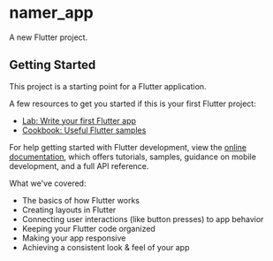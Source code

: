 # namer_app

A new Flutter project.

## Getting Started

This project is a starting point for a Flutter application.

A few resources to get you started if this is your first Flutter project:

- [Lab: Write your first Flutter app](https://docs.flutter.dev/get-started/codelab)
- [Cookbook: Useful Flutter samples](https://docs.flutter.dev/cookbook)

For help getting started with Flutter development, view the
[online documentation](https://docs.flutter.dev/), which offers tutorials,
samples, guidance on mobile development, and a full API reference.

What we've covered:
  - The basics of how Flutter works
  - Creating layouts in Flutter
  - Connecting user interactions (like button presses) to app behavior
  - Keeping your Flutter code organized  
  - Making your app responsive
  - Achieving a consistent look & feel of your app
